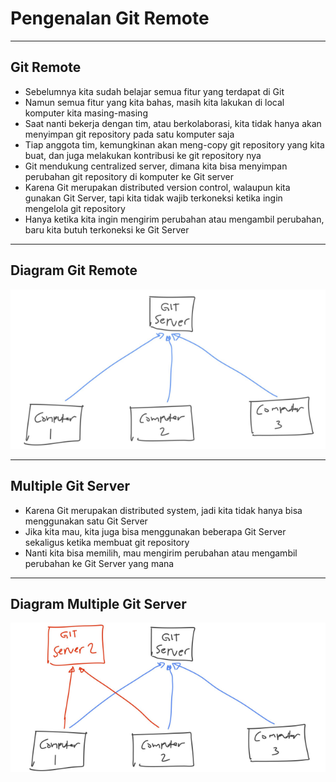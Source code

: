 # Pengenalan Git Remote

---

## Git Remote

- Sebelumnya kita sudah belajar semua fitur yang terdapat di Git
- Namun semua fitur yang kita bahas, masih kita lakukan di local komputer kita masing-masing
- Saat nanti bekerja dengan tim, atau berkolaborasi, kita tidak hanya akan menyimpan git repository pada satu komputer saja
- Tiap anggota tim, kemungkinan akan meng-copy git repository yang kita buat, dan juga melakukan kontribusi ke git repository nya
- Git mendukung centralized server, dimana kita bisa menyimpan perubahan git repository di komputer ke Git server
- Karena Git merupakan distributed version control, walaupun kita gunakan Git Server, tapi kita tidak wajib terkoneksi ketika ingin mengelola git repository
- Hanya ketika kita ingin mengirim perubahan atau mengambil perubahan, baru kita butuh terkoneksi ke Git Server

---

## Diagram Git Remote

![1](../assets/img/1/1.PNG)

---

## Multiple Git Server

- Karena Git merupakan distributed system, jadi kita tidak hanya bisa menggunakan satu Git Server
- Jika kita mau, kita juga bisa menggunakan beberapa Git Server sekaligus ketika membuat git repository
- Nanti kita bisa memilih, mau mengirim perubahan atau mengambil perubahan ke Git Server yang mana

---

## Diagram Multiple Git Server

![2](../assets/img/1/2.PNG)
